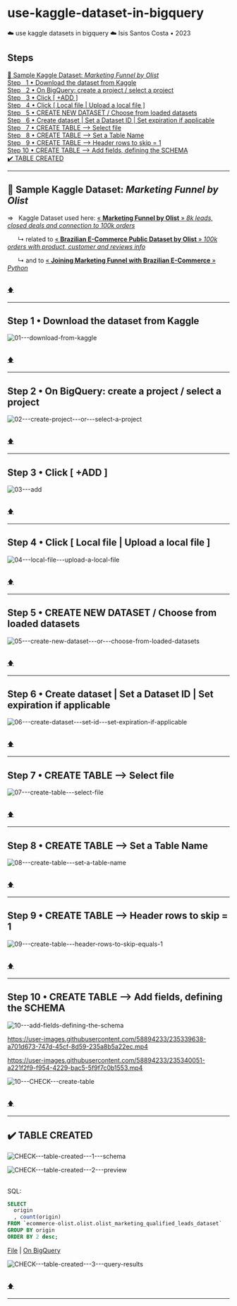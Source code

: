# use-kaggle-dataset-in-bigquery
☁️ use kaggle datasets in bigquery ☁️ Isis Santos Costa • 2023

## Steps
[📍 Sample Kaggle Dataset: *Marketing Funnel by Olist*](#-sample-kaggle-dataset-marketing-funnel-by-olist)  
[Step &nbsp; 1 • Download the dataset from Kaggle](#step-1--download-the-dataset-from-kaggle)  
[Step &nbsp; 2 • On BigQuery: create a project / select a project](#step-2--on-bigquery-create-a-project--select-a-project)  
[Step &nbsp; 3 • Click [ +ADD ] ](#step-3--click--add-)  
[Step &nbsp; 4 • Click [ Local file | Upload a local file ] ](#step-4--click--local-file--upload-a-local-file-)  
[Step &nbsp; 5 • CREATE NEW DATASET / Choose from loaded datasets ](#step-5--create-new-dataset--choose-from-loaded-datasets)  
[Step &nbsp; 6 • Create dataset | Set a Dataset ID | Set expiration if applicable](#step-6--create-dataset--set-a-dataset-id--set-expiration-if-applicable)  
[Step &nbsp; 7 • CREATE TABLE --> Select file](#step-7--create-table----select-file)  
[Step &nbsp; 8 • CREATE TABLE --> Set a Table Name](#step-8--create-table----set-a-table-name)  
[Step &nbsp; 9 • CREATE TABLE --> Header rows to skip = 1](#step-9--create-table----header-rows-to-skip--1)  
[Step 10 • CREATE TABLE --> Add fields, defining the SCHEMA](#step-10--create-table----add-fields-defining-the-schema)  
[✔️  TABLE CREATED](#%EF%B8%8F--table-created)  
___

## 📍 Sample Kaggle Dataset: *Marketing Funnel by Olist*  

⇒ &nbsp; Kaggle Dataset used here: [« **Marketing Funnel by Olist** » *8k leads, closed deals and connection to 100k orders*](https://www.kaggle.com/datasets/olistbr/marketing-funnel-olist?select=olist_marketing_qualified_leads_dataset.csv)  

&nbsp;&nbsp;&nbsp;&nbsp;&nbsp; ↳ related to [« **Brazilian E-Commerce Public Dataset by Olist** » *100k orders with product, customer and reviews info*](https://www.kaggle.com/datasets/olistbr/brazilian-ecommerce)  

&nbsp;&nbsp;&nbsp;&nbsp;&nbsp; ↳ and to [« **Joining Marketing Funnel with Brazilian E-Commerce** » *Python*](https://www.kaggle.com/code/andresionek/joining-marketing-funnel-with-brazilian-e-commerce)  

<br> [🡅](#use-kaggle-dataset-in-bigquery)   
___


## Step 1 • Download the dataset from Kaggle  

![01---download-from-kaggle](https://user-images.githubusercontent.com/58894233/235338962-611022c8-9694-4cd0-82b7-b06d7c38c0bc.png)

<br> [🡅](#use-kaggle-dataset-in-bigquery)   
___


## Step 2 • On BigQuery: create a project / select a project  

![02---create-project---or---select-a-project](https://user-images.githubusercontent.com/58894233/235339015-6a9f2609-5719-49fd-a306-ac96a78df5b0.png)

<br> [🡅](#use-kaggle-dataset-in-bigquery)   
___


## Step 3 • Click [ +ADD ]  

![03---add](https://user-images.githubusercontent.com/58894233/235339052-0e6f1c6a-185e-4626-8dc0-e47dbd698491.png)

<br> [🡅](#use-kaggle-dataset-in-bigquery)   
___


## Step 4 • Click [ Local file | Upload a local file ]  

![04---local-file---upload-a-local-file](https://user-images.githubusercontent.com/58894233/235339112-4dd20774-fb30-44bc-b059-f6b1a4a0e288.png)

<br> [🡅](#use-kaggle-dataset-in-bigquery)   
___


## Step 5 • CREATE NEW DATASET / Choose from loaded datasets  

![05---create-new-dataset---or---choose-from-loaded-datasets](https://user-images.githubusercontent.com/58894233/235339152-a61bbaf0-f438-4af1-ae83-12d51b0eccfa.png)

<br> [🡅](#use-kaggle-dataset-in-bigquery)   
___


## Step 6 • Create dataset | Set a Dataset ID | Set expiration if applicable  

![06---create-dataset---set-id---set-expiration-if-applicable](https://user-images.githubusercontent.com/58894233/235339219-3a56e505-5cd0-4d5f-b0c2-a12896773eaa.png)

<br> [🡅](#use-kaggle-dataset-in-bigquery)   
___


## Step 7 • CREATE TABLE --> Select file  

![07---create-table---select-file](https://user-images.githubusercontent.com/58894233/235339276-ca9a20c4-18d6-40bf-bbf2-1e17888f52e7.png)

<br> [🡅](#use-kaggle-dataset-in-bigquery)   
___


## Step 8 • CREATE TABLE --> Set a Table Name  

![08---create-table---set-a-table-name](https://user-images.githubusercontent.com/58894233/235339345-bc71ab02-4e81-4a7e-8834-e7f205a42620.png)

<br> [🡅](#use-kaggle-dataset-in-bigquery)   
___


## Step 9 • CREATE TABLE --> Header rows to skip = 1  

![09---create-table---header-rows-to-skip-equals-1](https://user-images.githubusercontent.com/58894233/235339398-658095f4-e70a-4835-a478-947a88207b42.png)

<br> [🡅](#use-kaggle-dataset-in-bigquery)   
___


## Step 10 • CREATE TABLE --> Add fields, defining the SCHEMA  

![10---add-fields-defining-the-schema](https://user-images.githubusercontent.com/58894233/235340753-8fdaa7ca-1ae0-45e8-877d-83c536f12f30.png)  

https://user-images.githubusercontent.com/58894233/235339638-a701d673-747d-45cf-8d59-235a8b5a22ec.mp4  

https://user-images.githubusercontent.com/58894233/235340051-a221f2f9-f954-4229-bac5-5f9f7c0b1553.mp4  

![10---CHECK---create-table](https://user-images.githubusercontent.com/58894233/235340134-10646f91-79eb-495e-aaf8-276c10fd25b0.png)  

<br> [🡅](#use-kaggle-dataset-in-bigquery)   
___


## ✔️  TABLE CREATED  

![CHECK---table-created---1---schema](https://user-images.githubusercontent.com/58894233/235340282-9efd10a0-1624-428f-9a59-30b35552ce9d.png)  

![CHECK---table-created---2---preview](https://user-images.githubusercontent.com/58894233/235340288-16c4c9c7-9d9e-42c3-8bef-84e88143b911.png)  

<br> SQL:  
``` sql
SELECT
  origin
  , count(origin) 
FROM `ecommerce-olist.olist.olist_marketing_qualified_leads_dataset` 
GROUP BY origin 
ORDER BY 2 desc;
```
[File](bq_kaggle_table_query.sql) | [On BigQuery](https://console.cloud.google.com/bigquery?sq=244453036884:7b6c0fe8dc2c4b3fb5f92554d66e5a8a) <br>

![CHECK---table-created---3---query-results](https://user-images.githubusercontent.com/58894233/235341232-fe0a86e0-116d-4cb4-8094-d4974c41a395.png)

<br> [🡅](#use-kaggle-dataset-in-bigquery)   
___

